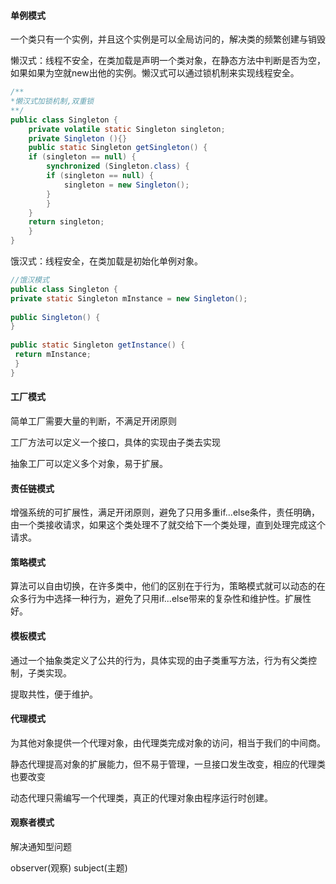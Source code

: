 #### 单例模式

一个类只有一个实例，并且这个实例是可以全局访问的，解决类的频繁创建与销毁

懒汉式：线程不安全，在类加载是声明一个类对象，在静态方法中判断是否为空，如果如果为空就new出他的实例。懒汉式可以通过锁机制来实现线程安全。

```java
/**
*懒汉式加锁机制,双重锁
**/
public class Singleton {  
    private volatile static Singleton singleton;  
    private Singleton (){}  
    public static Singleton getSingleton() {  
    if (singleton == null) {  
        synchronized (Singleton.class) {  
        if (singleton == null) {  
            singleton = new Singleton();  
        }  
        }  
    }  
    return singleton;  
    }  
}
```

饿汉式：线程安全，在类加载是初始化单例对象。

```java
//饿汉模式
public class Singleton {
private static Singleton mInstance = new Singleton();
​
public Singleton() {
}
​
public static Singleton getInstance() {
 return mInstance;
 }
}
```



#### 工厂模式

简单工厂需要大量的判断，不满足开闭原则

工厂方法可以定义一个接口，具体的实现由子类去实现

抽象工厂可以定义多个对象，易于扩展。



#### 责任链模式

增强系统的可扩展性，满足开闭原则，避免了只用多重if...else条件，责任明确，由一个类接收请求，如果这个类处理不了就交给下一个类处理，直到处理完成这个请求。

#### 策略模式

算法可以自由切换，在许多类中，他们的区别在于行为，策略模式就可以动态的在众多行为中选择一种行为，避免了只用if...else带来的复杂性和维护性。扩展性好。

#### 模板模式

通过一个抽象类定义了公共的行为，具体实现的由子类重写方法，行为有父类控制，子类实现。

提取共性，便于维护。

#### 代理模式

为其他对象提供一个代理对象，由代理类完成对象的访问，相当于我们的中间商。

静态代理提高对象的扩展能力，但不易于管理，一旦接口发生改变，相应的代理类也要改变

动态代理只需编写一个代理类，真正的代理对象由程序运行时创建。

#### 观察者模式

解决通知型问题

observer(观察) 	subject(主题)



